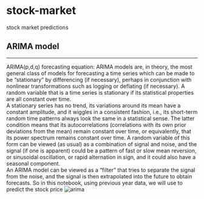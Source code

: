 # stock-market
stock market predictions

## ARIMA model
----------------
ARIMA(p,d,q) forecasting equation: ARIMA models are, in theory, the most general class of models for forecasting a time series which can be made to be “stationary” by differencing (if necessary), perhaps in conjunction with nonlinear transformations such as logging or deflating (if necessary). A random variable that is a time series is stationary if its statistical properties are all constant over time.  
A stationary series has no trend, its variations around its mean have a constant amplitude, and it wiggles in a consistent fashion, i.e., its short-term random time patterns always look the same in a statistical sense.  The latter condition means that its autocorrelations (correlations with its own prior deviations from the mean) remain constant over time, or equivalently, that its power spectrum remains constant over time.  A random variable of this form can be viewed (as usual) as a combination of signal and noise, and the signal (if one is apparent) could be a pattern of fast or slow mean reversion, or sinusoidal oscillation, or rapid alternation in sign, and it could also have a seasonal component.  
An ARIMA model can be viewed as a “filter” that tries to separate the signal from the noise, and the signal is then extrapolated into the future to obtain forecasts.
So in this notebook, using previous year data, we will use to predict the stock price
![arima](https://user-images.githubusercontent.com/76468499/131691228-9c7a309e-f6ad-4f7a-bc9a-48181a8d7c96.JPG)


